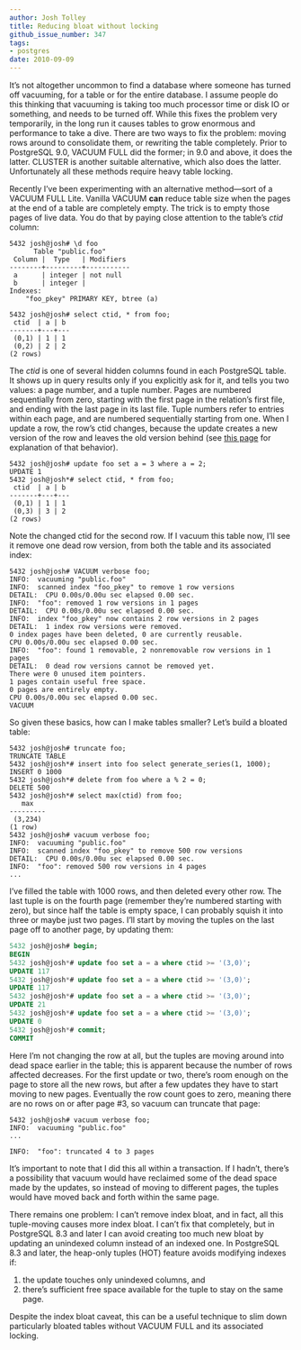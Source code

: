 ```yaml
---
author: Josh Tolley
title: Reducing bloat without locking
github_issue_number: 347
tags:
- postgres
date: 2010-09-09
---
```




It’s not altogether uncommon to find a database where someone has turned off vacuuming, for a table or for the entire database. I assume people do this thinking that vacuuming is taking too much processor time or disk IO or something, and needs to be turned off. While this fixes the problem very temporarily, in the long run it causes tables to grow enormous and performance to take a dive. There are two ways to fix the problem: moving rows around to consolidate them, or rewriting the table completely. Prior to PostgreSQL 9.0, VACUUM FULL did the former; in 9.0 and above, it does the latter. CLUSTER is another suitable alternative, which also does the latter. Unfortunately all these methods require heavy table locking.

Recently I’ve been experimenting with an alternative method—​sort of a VACUUM FULL Lite. Vanilla VACUUM **can** reduce table size when the pages at the end of a table are completely empty. The trick is to empty those pages of live data. You do that by paying close attention to the table’s *ctid* column:

```nohighlight
5432 josh@josh# \d foo
      Table "public.foo"
 Column |  Type   | Modifiers 
--------+---------+-----------
 a      | integer | not null
 b      | integer | 
Indexes:
    "foo_pkey" PRIMARY KEY, btree (a)

5432 josh@josh# select ctid, * from foo;
 ctid  | a | b 
-------+---+---
 (0,1) | 1 | 1
 (0,2) | 2 | 2
(2 rows)
```

The *ctid* is one of several hidden columns found in each PostgreSQL table. It shows up in query results only if you explicitly ask for it, and tells you two values: a page number, and a tuple number. Pages are numbered sequentially from zero, starting with the first page in the relation’s first file, and ending with the last page in its last file. Tuple numbers refer to entries within each page, and are numbered sequentially starting from one. When I update a row, the row’s ctid changes, because the update creates a new version of the row and leaves the old version behind (see [this page](http://www.postgresql.org/docs/current/static/mvcc.html) for explanation of that behavior).

```nohighlight
5432 josh@josh# update foo set a = 3 where a = 2;
UPDATE 1
5432 josh@josh*# select ctid, * from foo;
 ctid  | a | b 
-------+---+---
 (0,1) | 1 | 1
 (0,3) | 3 | 2
(2 rows)
```

Note the changed ctid for the second row. If I vacuum this table now, I’ll see it remove one dead row version, from both the table and its associated index:

```nohighlight
5432 josh@josh# VACUUM verbose foo;
INFO:  vacuuming "public.foo"
INFO:  scanned index "foo_pkey" to remove 1 row versions
DETAIL:  CPU 0.00s/0.00u sec elapsed 0.00 sec.
INFO:  "foo": removed 1 row versions in 1 pages
DETAIL:  CPU 0.00s/0.00u sec elapsed 0.00 sec.
INFO:  index "foo_pkey" now contains 2 row versions in 2 pages
DETAIL:  1 index row versions were removed.
0 index pages have been deleted, 0 are currently reusable.
CPU 0.00s/0.00u sec elapsed 0.00 sec.
INFO:  "foo": found 1 removable, 2 nonremovable row versions in 1 pages
DETAIL:  0 dead row versions cannot be removed yet.
There were 0 unused item pointers.
1 pages contain useful free space.
0 pages are entirely empty.
CPU 0.00s/0.00u sec elapsed 0.00 sec.
VACUUM
```

So given these basics, how can I make tables smaller? Let’s build a bloated table:

```nohighlight
5432 josh@josh# truncate foo;
TRUNCATE TABLE
5432 josh@josh*# insert into foo select generate_series(1, 1000);
INSERT 0 1000
5432 josh@josh*# delete from foo where a % 2 = 0;
DELETE 500
5432 josh@josh*# select max(ctid) from foo;
   max   
---------
 (3,234)
(1 row)
5432 josh@josh# vacuum verbose foo;
INFO:  vacuuming "public.foo"
INFO:  scanned index "foo_pkey" to remove 500 row versions
DETAIL:  CPU 0.00s/0.00u sec elapsed 0.00 sec.
INFO:  "foo": removed 500 row versions in 4 pages
...
```

I’ve filled the table with 1000 rows, and then deleted every other row. The last tuple is on the fourth page (remember they’re numbered starting with zero), but since half the table is empty space, I can probably squish it into three or maybe just two pages. I’ll start by moving the tuples on the last page off to another page, by updating them:

```sql
5432 josh@josh# begin;
BEGIN
5432 josh@josh*# update foo set a = a where ctid >= '(3,0)';
UPDATE 117
5432 josh@josh*# update foo set a = a where ctid >= '(3,0)';
UPDATE 117
5432 josh@josh*# update foo set a = a where ctid >= '(3,0)';
UPDATE 21
5432 josh@josh*# update foo set a = a where ctid >= '(3,0)';
UPDATE 0
5432 josh@josh*# commit;
COMMIT
```

Here I’m not changing the row at all, but the tuples are moving around into dead space earlier in the table; this is apparent because the number of rows affected decreases. For the first update or two, there’s room enough on the page to store all the new rows, but after a few updates they have to start moving to new pages. Eventually the row count goes to zero, meaning there are no rows on or after page #3, so vacuum can truncate that page:

```nohighlight
5432 josh@josh# vacuum verbose foo;
INFO:  vacuuming "public.foo"
...

INFO:  "foo": truncated 4 to 3 pages
```

It’s important to note that I did this all within a transaction. If I hadn’t, there’s a possibility that vacuum would have reclaimed some of the dead space made by the updates, so instead of moving to different pages, the tuples would have moved back and forth within the same page.

There remains one problem: I can’t remove index bloat, and in fact, all this tuple-moving causes more index bloat. I can’t fix that completely, but in PostgreSQL 8.3 and later I can avoid creating too much new bloat by updating an unindexed column instead of an indexed one. In PostgreSQL 8.3 and later, the heap-only tuples (HOT) feature avoids modifying indexes if:

1. the update touches only unindexed columns, and
1. there’s sufficient free space available for the tuple to stay on the same page.

Despite the index bloat caveat, this can be a useful technique to slim down particularly bloated tables without VACUUM FULL and its associated locking.


